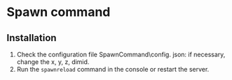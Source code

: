 # Spawn command


## Installation

1. Check the configuration file SpawnCommand\config. json: if necessary, change the x, y, z, dimid.
2. Run the ```spawnreload``` command in the console or restart the server.